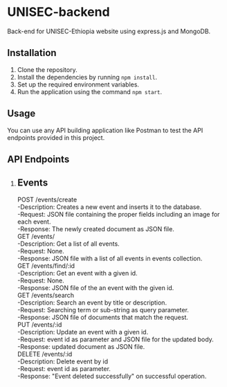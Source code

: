# UNISEC-backend

Back-end for UNISEC-Ethiopia website using express.js and MongoDB.

## Installation

1. Clone the repository.
2. Install the dependencies by running `npm install`.
3. Set up the required environment variables.
4. Run the application using the command `npm start`.

## Usage

You can use any API building application like Postman to test the API endpoints provided in this project.

## API Endpoints
1. ## Events
   POST /events/create <br>
     -Description: Creates a new event and inserts it to the database.<br>
     -Request: JSON file containing the proper fields including an image for each event.<br>
     -Response: The newly created document as JSON file.<br>
   GET /events/<br>
     -Description: Get a list of all events.<br>
     -Request: None.<br>
     -Response: JSON file with a list of all events in events collection.<br>
   GET /events/find/:id <br>
     -Description: Get an event with a given id.<br>
     -Request: None.<br>
     -Response: JSON file of the an event with the given id.<br>
   GET /events/search <br>
     -Description: Search an event by title or description.<br>
     -Request: Searching term or sub-string as query parameter. <br>
     -Response: JSON file of documents that match the request. <br>
   PUT /events/:id <br>
     -Description: Update an event with a given id. <br>
     -Request: event id as parameter and JSON file for the updated body. <br>
     -Response: updated document as JSON file. <br>
   DELETE /events/:id <br>
     -Description: Delete event by id <br>
     -Request: event id as parameter. <br>
     -Response: "Event deleted successfully" on successful operation. <br>
